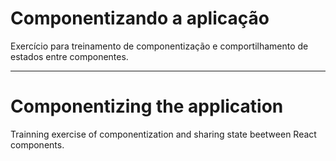 # Componentizando a aplicação

Exercício para treinamento de componentização e comportilhamento de estados entre componentes.

---

# Componentizing the application

Trainning exercise of componentization and sharing state beetween React components.
